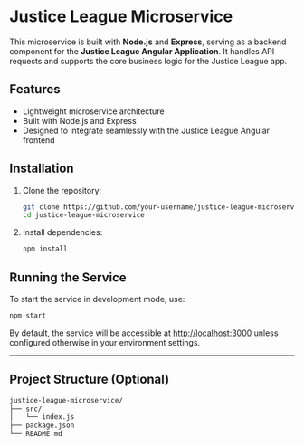 # Justice League Microservice

This microservice is built with **Node.js** and **Express**, serving as a backend component for the **Justice League Angular Application**. It handles API requests and supports the core business logic for the Justice League app.

## Features

- Lightweight microservice architecture
- Built with Node.js and Express
- Designed to integrate seamlessly with the Justice League Angular frontend

## Installation

1. Clone the repository:

   ```bash
   git clone https://github.com/your-username/justice-league-microservice.git
   cd justice-league-microservice
    ````

2. Install dependencies:

   ```bash
   npm install
   ```

## Running the Service

To start the service in development mode, use:

```bash
npm start
```

By default, the service will be accessible at [http://localhost:3000](http://localhost:3000) unless configured otherwise in your environment settings.

---

## Project Structure (Optional)

```md
justice-league-microservice/
├── src/
│   └── index.js
├── package.json
└── README.md
```
